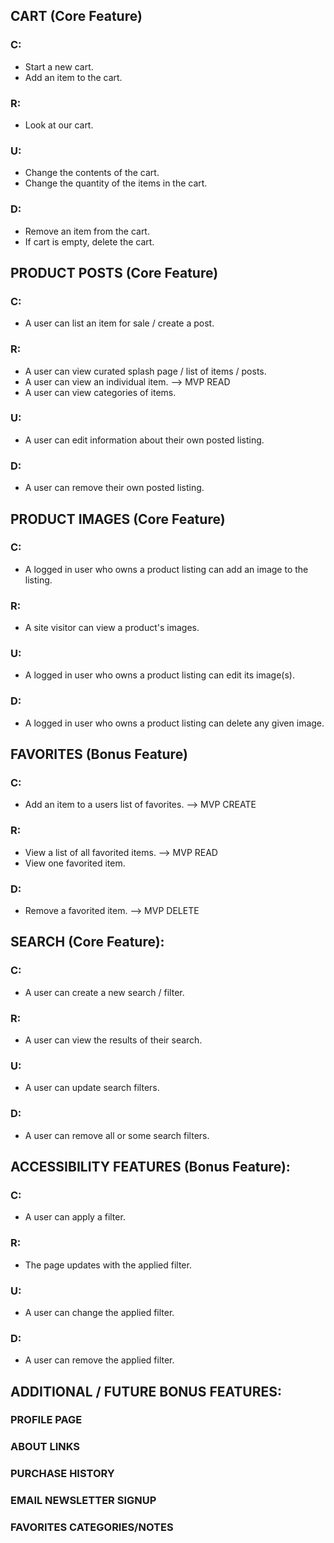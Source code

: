 ## CART (Core Feature)

### C:

- Start a new cart.
- Add an item to the cart.

### R:

- Look at our cart.

### U:

- Change the contents of the cart.
- Change the quantity of the items in the cart.

### D:

- Remove an item from the cart.
- If cart is empty, delete the cart.


## PRODUCT POSTS (Core Feature)

### C:

- A user can list an item for sale / create a post.

### R:

- A user can view curated splash page / list of items / posts.
- A user can view an individual item. --> MVP READ
- A user can view categories of items.

### U:

- A user can edit information about their own posted listing.

### D:

- A user can remove their own posted listing.

## PRODUCT IMAGES (Core Feature)

### C:

- A logged in user who owns a product listing can add an image to the listing.

### R:

- A site visitor can view a product's images.

### U:

- A logged in user who owns a product listing can edit its image(s).

### D:

- A logged in user who owns a product listing can delete any given image.

## FAVORITES (Bonus Feature)

### C:

- Add an item to a users list of favorites. --> MVP CREATE

### R:

- View a list of all favorited items. --> MVP READ
- View one favorited item.

### D:

- Remove a favorited item. --> MVP DELETE

## SEARCH (Core Feature):

### C:

- A user can create a new search / filter.

### R:

- A user can view the results of their search.

### U:

- A user can update search filters.

### D:

- A user can remove all or some search filters.


## ACCESSIBILITY FEATURES (Bonus Feature):

### C:

- A user can apply a filter.

### R:

- The page updates with the applied filter.

### U:

- A user can change the applied filter.

### D:

- A user can remove the applied filter.




## ADDITIONAL / FUTURE BONUS FEATURES:

### PROFILE PAGE
### ABOUT LINKS
### PURCHASE HISTORY
### EMAIL NEWSLETTER SIGNUP
### FAVORITES CATEGORIES/NOTES
